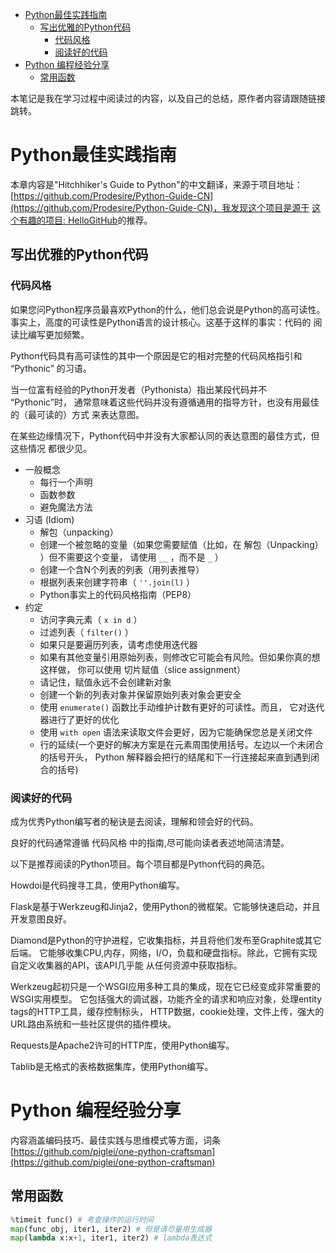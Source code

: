 - [Python最佳实践指南](#orgbc54026)
  - [写出优雅的Python代码](#orgc32164c)
    - [代码风格](#org265c0d1)
    - [阅读好的代码](#orgb6e0061)
- [Python 编程经验分享](#orge88be4d)
  - [常用函数](#orgfcdfd2b)

本笔记是我在学习过程中阅读过的内容，以及自己的总结，原作者内容请跟随链接跳转。


<a id="orgbc54026"></a>

# Python最佳实践指南

本章内容是"Hitchhiker's Guide to Python"的中文翻译，来源于项目地址：[https://github.com/Prodesire/Python-Guide-CN](https://github.com/Prodesire/Python-Guide-CN)，我发现这个项目是源于 [这个有趣的项目: HelloGitHub](https://github.com/521xueweihan/HelloGitHub)的推荐。


<a id="orgc32164c"></a>

## 写出优雅的Python代码


<a id="org265c0d1"></a>

### 代码风格

如果您问Python程序员最喜欢Python的什么，他们总会说是Python的高可读性。 事实上，高度的可读性是Python语言的设计核心。这基于这样的事实：代码的 阅读比编写更加频繁。

Python代码具有高可读性的其中一个原因是它的相对完整的代码风格指引和 “Pythonic” 的习语。

当一位富有经验的Python开发者（Pythonista）指出某段代码并不 “Pythonic”时， 通常意味着这些代码并没有遵循通用的指导方针，也没有用最佳的（最可读的）方式 来表达意图。

在某些边缘情况下，Python代码中并没有大家都认同的表达意图的最佳方式，但这些情况 都很少见。

-   一般概念
    -   每行一个声明
    -   函数参数
    -   避免魔法方法
-   习语 (Idiom)
    -   解包（unpacking）
    -   创建一个被忽略的变量（如果您需要赋值（比如，在 解包（Unpacking） ）但不需要这个变量， 请使用 `__` ，而不是 `_` ）
    -   创建一个含N个列表的列表（用列表推导）
    -   根据列表来创建字符串（ `''.join(l)` ）
    -   Python事实上的代码风格指南（PEP8）
-   约定
    -   访问字典元素（ `x in d` ）
    -   过滤列表（ `filter()` ）
    -   如果只是要遍历列表，请考虑使用迭代器
    -   如果有其他变量引用原始列表，则修改它可能会有风险。但如果你真的想这样做， 你可以使用 切片赋值（slice assignment）
    -   请记住，赋值永远不会创建新对象
    -   创建一个新的列表对象并保留原始列表对象会更安全
    -   使用 `enumerate()` 函数比手动维护计数有更好的可读性。而且， 它对迭代器进行了更好的优化
    -   使用 `with open` 语法来读取文件会更好，因为它能确保您总是关闭文件
    -   行的延续(一个更好的解决方案是在元素周围使用括号。左边以一个未闭合的括号开头， Python 解释器会把行的结尾和下一行连接起来直到遇到闭合的括号)


<a id="orgb6e0061"></a>

### 阅读好的代码

成为优秀Python编写者的秘诀是去阅读，理解和领会好的代码。

良好的代码通常遵循 代码风格 中的指南,尽可能向读者表述地简洁清楚。

以下是推荐阅读的Python项目。每个项目都是Python代码的典范。

Howdoi是代码搜寻工具，使用Python编写。

Flask是基于Werkzeug和Jinja2，使用Python的微框架。它能够快速启动，并且开发意图良好。

Diamond是Python的守护进程，它收集指标，并且将他们发布至Graphite或其它后端。 它能够收集CPU,内存，网络，I/O，负载和硬盘指标。除此，它拥有实现自定义收集器的API，该API几乎能 从任何资源中获取指标。

Werkzeug起初只是一个WSGI应用多种工具的集成，现在它已经变成非常重要的WSGI实用模型。 它包括强大的调试器，功能齐全的请求和响应对象，处理entity tags的HTTP工具，缓存控制标头， HTTP数据，cookie处理，文件上传，强大的URL路由系统和一些社区提供的插件模块。

Requests是Apache2许可的HTTP库，使用Python编写。

Tablib是无格式的表格数据集库，使用Python编写。


<a id="orge88be4d"></a>

# Python 编程经验分享

内容涵盖编码技巧、最佳实践与思维模式等方面，词条[https://github.com/piglei/one-python-craftsman](https://github.com/piglei/one-python-craftsman)


<a id="orgfcdfd2b"></a>

## 常用函数

```python
%timeit func() # 考查操作的运行时间
map(func_obj, iter1, iter2) # 但是请尽量用生成器
map(lambda x:x+1, iter1, iter2) # lambda表达式
```